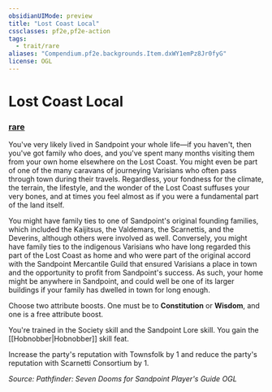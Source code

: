 ```yaml
---
obsidianUIMode: preview
title: "Lost Coast Local"
cssclasses: pf2e,pf2e-action
tags:
  - trait/rare
aliases: "Compendium.pf2e.backgrounds.Item.dxWY1emPz8Jr0fyG"
license: OGL
---
```

# Lost Coast Local

### [rare](rare "Rare Rarity Trait")






You've very likely lived in Sandpoint your whole life—if you haven't, then you've got family who does, and you've spent many months visiting them from your own home elsewhere on the Lost Coast. You might even be part of one of the many caravans of journeying Varisians who often pass through town during their travels. Regardless, your fondness for the climate, the terrain, the lifestyle, and the wonder of the Lost Coast suffuses your very bones, and at times you feel almost as if you were a fundamental part of the land itself.

You might have family ties to one of Sandpoint's original founding families, which included the Kaijitsus, the Valdemars, the Scarnettis, and the Deverins, although others were involved as well. Conversely, you might have family ties to the indigenous Varisians who have long regarded this part of the Lost Coast as home and who were part of the original accord with the Sandpoint Mercantile Guild that ensured Varisians a place in town and the opportunity to profit from Sandpoint's success. As such, your home might be anywhere in Sandpoint, and could well be one of its larger buildings if your family has dwelled in town for long enough.

Choose two attribute boosts. One must be to **Constitution** or **Wisdom**, and one is a free attribute boost.

You're trained in the Society skill and the Sandpoint Lore skill. You gain the [[Hobnobber|Hobnobber]] skill feat.

Increase the party's reputation with Townsfolk by 1 and reduce the party's reputation with Scarnetti Consortium by 1.

*Source: Pathfinder: Seven Dooms for Sandpoint Player's Guide*
*OGL*